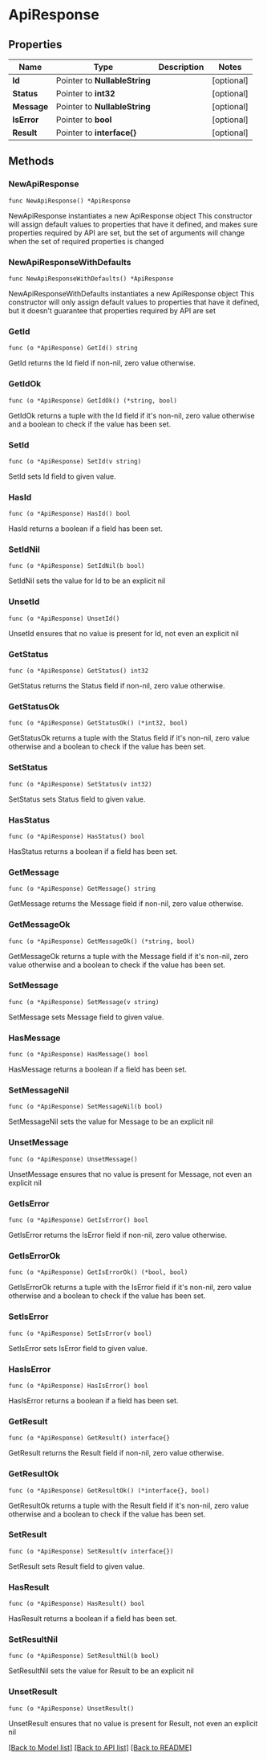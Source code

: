 # ApiResponse

## Properties

Name | Type | Description | Notes
------------ | ------------- | ------------- | -------------
**Id** | Pointer to **NullableString** |  | [optional] 
**Status** | Pointer to **int32** |  | [optional] 
**Message** | Pointer to **NullableString** |  | [optional] 
**IsError** | Pointer to **bool** |  | [optional] 
**Result** | Pointer to **interface{}** |  | [optional] 

## Methods

### NewApiResponse

`func NewApiResponse() *ApiResponse`

NewApiResponse instantiates a new ApiResponse object
This constructor will assign default values to properties that have it defined,
and makes sure properties required by API are set, but the set of arguments
will change when the set of required properties is changed

### NewApiResponseWithDefaults

`func NewApiResponseWithDefaults() *ApiResponse`

NewApiResponseWithDefaults instantiates a new ApiResponse object
This constructor will only assign default values to properties that have it defined,
but it doesn't guarantee that properties required by API are set

### GetId

`func (o *ApiResponse) GetId() string`

GetId returns the Id field if non-nil, zero value otherwise.

### GetIdOk

`func (o *ApiResponse) GetIdOk() (*string, bool)`

GetIdOk returns a tuple with the Id field if it's non-nil, zero value otherwise
and a boolean to check if the value has been set.

### SetId

`func (o *ApiResponse) SetId(v string)`

SetId sets Id field to given value.

### HasId

`func (o *ApiResponse) HasId() bool`

HasId returns a boolean if a field has been set.

### SetIdNil

`func (o *ApiResponse) SetIdNil(b bool)`

 SetIdNil sets the value for Id to be an explicit nil

### UnsetId
`func (o *ApiResponse) UnsetId()`

UnsetId ensures that no value is present for Id, not even an explicit nil
### GetStatus

`func (o *ApiResponse) GetStatus() int32`

GetStatus returns the Status field if non-nil, zero value otherwise.

### GetStatusOk

`func (o *ApiResponse) GetStatusOk() (*int32, bool)`

GetStatusOk returns a tuple with the Status field if it's non-nil, zero value otherwise
and a boolean to check if the value has been set.

### SetStatus

`func (o *ApiResponse) SetStatus(v int32)`

SetStatus sets Status field to given value.

### HasStatus

`func (o *ApiResponse) HasStatus() bool`

HasStatus returns a boolean if a field has been set.

### GetMessage

`func (o *ApiResponse) GetMessage() string`

GetMessage returns the Message field if non-nil, zero value otherwise.

### GetMessageOk

`func (o *ApiResponse) GetMessageOk() (*string, bool)`

GetMessageOk returns a tuple with the Message field if it's non-nil, zero value otherwise
and a boolean to check if the value has been set.

### SetMessage

`func (o *ApiResponse) SetMessage(v string)`

SetMessage sets Message field to given value.

### HasMessage

`func (o *ApiResponse) HasMessage() bool`

HasMessage returns a boolean if a field has been set.

### SetMessageNil

`func (o *ApiResponse) SetMessageNil(b bool)`

 SetMessageNil sets the value for Message to be an explicit nil

### UnsetMessage
`func (o *ApiResponse) UnsetMessage()`

UnsetMessage ensures that no value is present for Message, not even an explicit nil
### GetIsError

`func (o *ApiResponse) GetIsError() bool`

GetIsError returns the IsError field if non-nil, zero value otherwise.

### GetIsErrorOk

`func (o *ApiResponse) GetIsErrorOk() (*bool, bool)`

GetIsErrorOk returns a tuple with the IsError field if it's non-nil, zero value otherwise
and a boolean to check if the value has been set.

### SetIsError

`func (o *ApiResponse) SetIsError(v bool)`

SetIsError sets IsError field to given value.

### HasIsError

`func (o *ApiResponse) HasIsError() bool`

HasIsError returns a boolean if a field has been set.

### GetResult

`func (o *ApiResponse) GetResult() interface{}`

GetResult returns the Result field if non-nil, zero value otherwise.

### GetResultOk

`func (o *ApiResponse) GetResultOk() (*interface{}, bool)`

GetResultOk returns a tuple with the Result field if it's non-nil, zero value otherwise
and a boolean to check if the value has been set.

### SetResult

`func (o *ApiResponse) SetResult(v interface{})`

SetResult sets Result field to given value.

### HasResult

`func (o *ApiResponse) HasResult() bool`

HasResult returns a boolean if a field has been set.

### SetResultNil

`func (o *ApiResponse) SetResultNil(b bool)`

 SetResultNil sets the value for Result to be an explicit nil

### UnsetResult
`func (o *ApiResponse) UnsetResult()`

UnsetResult ensures that no value is present for Result, not even an explicit nil

[[Back to Model list]](../README.md#documentation-for-models) [[Back to API list]](../README.md#documentation-for-api-endpoints) [[Back to README]](../README.md)


